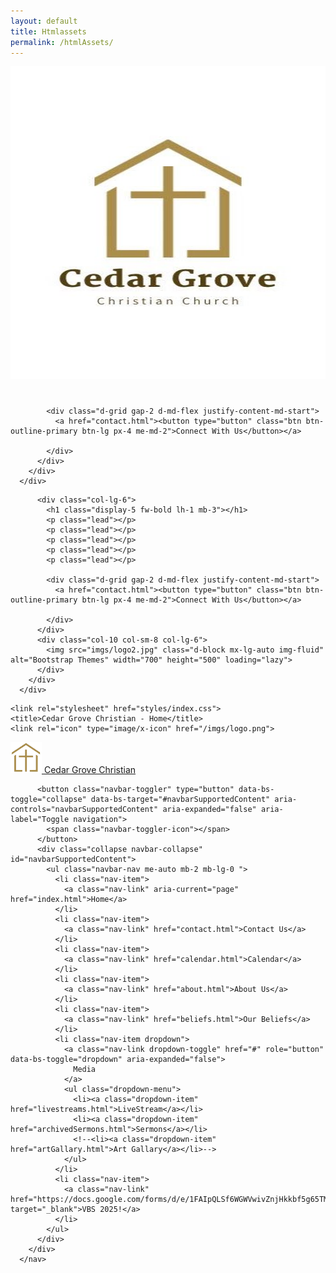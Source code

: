 ```yaml
---
layout: default
title: Htmlassets
permalink: /htmlAssets/
---
```


<!--Left Paragraph Right Picture w/ button-->
 <div class="container col-xxl-8 px-4 py-5">
        <div class="row flex-lg-row-reverse align-items-center g-5 py-5">
          <div class="col-10 col-sm-8 col-lg-6">
            <img src="imgs/logo2.jpg" class="d-block mx-lg-auto img-fluid" alt="Bootstrap Themes" width="700" height="500" loading="lazy">
          </div>
          <div class="col-lg-6">
            <h1 class="display-5 fw-bold lh-1 mb-3"></h1>
            <p class="lead"></p>
            <p class="lead"></p>
            <p class="lead"></p> 
            <p class="lead"></p>
            <p class="lead"></p>
             
            <div class="d-grid gap-2 d-md-flex justify-content-md-start">
              <a href="contact.html"><button type="button" class="btn btn-outline-primary btn-lg px-4 me-md-2">Connect With Us</button></a>

            </div>
          </div>
        </div>
      </div>

<!--Right Paragraph Left Picture w/ button-->
 <div class="container col-xxl-8 px-4 py-5">
        <div class="row flex-lg-row-reverse align-items-center g-5 py-5">
          
          <div class="col-lg-6">
            <h1 class="display-5 fw-bold lh-1 mb-3"></h1>
            <p class="lead"></p>
            <p class="lead"></p>
            <p class="lead"></p> 
            <p class="lead"></p>
            <p class="lead"></p>
             
            <div class="d-grid gap-2 d-md-flex justify-content-md-start">
              <a href="contact.html"><button type="button" class="btn btn-outline-primary btn-lg px-4 me-md-2">Connect With Us</button></a>

            </div>
          </div>
          <div class="col-10 col-sm-8 col-lg-6">
            <img src="imgs/logo2.jpg" class="d-block mx-lg-auto img-fluid" alt="Bootstrap Themes" width="700" height="500" loading="lazy">
          </div>
        </div>
      </div>



<!--boilerplate-->
<!DOCTYPE html>
<html lang="en">
<head>
    <meta charset="UTF-8">
    <meta name="viewport" content="width=device-width, initial-scale=1.0">
    <link href="https://cdn.jsdelivr.net/npm/bootstrap@5.3.3/dist/css/bootstrap.min.css" rel="stylesheet" integrity="sha384-QWTKZyjpPEjISv5WaRU9OFeRpok6YctnYmDr5pNlyT2bRjXh0JMhjY6hW+ALEwIH" crossorigin="anonymous">
    <link rel="stylesheet" href="style.css">
    <script src="https://cdn.jsdelivr.net/npm/bootstrap@5.3.3/dist/js/bootstrap.bundle.min.js" integrity="sha384-YvpcrYf0tY3lHB60NNkmXc5s9fDVZLESaAA55NDzOxhy9GkcIdslK1eN7N6jIeHz" crossorigin="anonymous"></script>
    <link rel="stylesheet" href="https://cdn.jsdelivr.net/npm/bootstrap-icons@1.11.3/font/bootstrap-icons.min.css">   
    <link rel="preconnect" href="https://fonts.googleapis.com">
    <link rel="preconnect" href="https://fonts.gstatic.com" crossorigin>
    <link rel="stylesheet" href="https://fonts.googleapis.com/css2?family=Playfair+Display:wght@400;500;600;700&family=Inter:wght@300;400;500;600;700&display=swap">

    <link rel="stylesheet" href="styles/index.css">
    <title>Cedar Grove Christian - Home</title>
    <link rel="icon" type="image/x-icon" href="/imgs/logo.png">

</head>
<body>
<!--Home Contact Dropdown Search-->
    <nav class="navbar navbar-expand-lg bg-body-tertiary">
        <div class="container-fluid">
            <a class="navbar-brand" href="index.html">
                <img src="/imgs/logo.png" alt="Logo" width="50" height="50" class="d-inline-block align-text-center">
                Cedar Grove Christian
              </a>
          
          <button class="navbar-toggler" type="button" data-bs-toggle="collapse" data-bs-target="#navbarSupportedContent" aria-controls="navbarSupportedContent" aria-expanded="false" aria-label="Toggle navigation">
            <span class="navbar-toggler-icon"></span>
          </button>
          <div class="collapse navbar-collapse" id="navbarSupportedContent">
            <ul class="navbar-nav me-auto mb-2 mb-lg-0 ">
              <li class="nav-item">
                <a class="nav-link" aria-current="page" href="index.html">Home</a>
              </li>
              <li class="nav-item">
                <a class="nav-link" href="contact.html">Contact Us</a>
              </li>
              <li class="nav-item">
                <a class="nav-link" href="calendar.html">Calendar</a>
              </li>
              <li class="nav-item">
                <a class="nav-link" href="about.html">About Us</a>
              </li>
              <li class="nav-item">
                <a class="nav-link" href="beliefs.html">Our Beliefs</a>
              </li>
              <li class="nav-item dropdown">
                <a class="nav-link dropdown-toggle" href="#" role="button" data-bs-toggle="dropdown" aria-expanded="false">
                  Media
                </a>
                <ul class="dropdown-menu">
                  <li><a class="dropdown-item" href="livestreams.html">LiveStream</a></li>
                  <li><a class="dropdown-item" href="archivedSermons.html">Sermons</a></li>
                  <!--<li><a class="dropdown-item" href="artGallary.html">Art Gallary</a></li>-->
                </ul>
              </li>
              <li class="nav-item">
                <a class="nav-link" href="https://docs.google.com/forms/d/e/1FAIpQLSf6WGWVwivZnjHkkbf5g65TMakM5wt50CBifUvf1Kxg0IQ_2g/viewform" target="_blank">VBS 2025!</a>
              </li>
            </ul>
          </div>
        </div>
      </nav>
</body>
<script></script>
</html>
